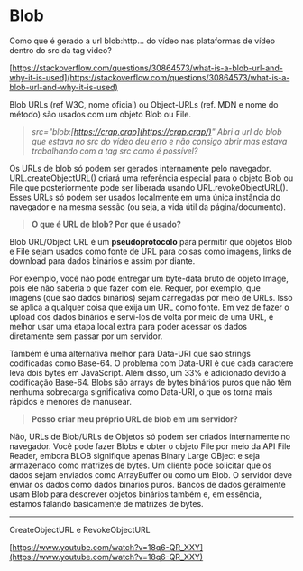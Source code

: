 # Blob

Como que é gerado a url blob:http… do vídeo nas plataformas de vídeo dentro do src da tag video?

[https://stackoverflow.com/questions/30864573/what-is-a-blob-url-and-why-it-is-used](https://stackoverflow.com/questions/30864573/what-is-a-blob-url-and-why-it-is-used)

Blob URLs (ref W3C, nome oficial) ou Object-URLs (ref. MDN e nome do método) são usados com um objeto Blob ou File.

> *src="blob:[https://crap.crap](https://crap.crap/)" Abri a url do blob que estava no src do vídeo deu erro e não consigo abrir mas estava trabalhando com a tag src como é possível?*
> 

Os URLs de blob só podem ser gerados internamente pelo navegador. URL.createObjectURL() criará uma referência especial para o objeto Blob ou File que posteriormente pode ser liberada usando URL.revokeObjectURL(). Esses URLs só podem ser usados localmente em uma única instância do navegador e na mesma sessão (ou seja, a vida útil da página/documento).

> **O que é URL de blob?
Por que é usado?**
> 

Blob URL/Object URL é um **pseudoprotocolo** para permitir que objetos Blob e File sejam usados como fonte de URL para coisas como imagens, links de download para dados binários e assim por diante.

Por exemplo, você não pode entregar um byte-data bruto de objeto Image, pois ele não saberia o que fazer com ele. Requer, por exemplo, que imagens (que são dados binários) sejam carregadas por meio de URLs. Isso se aplica a qualquer coisa que exija um URL como fonte. Em vez de fazer o upload dos dados binários e servi-los de volta por meio de uma URL, é melhor usar uma etapa local extra para poder acessar os dados diretamente sem passar por um servidor.

Também é uma alternativa melhor para Data-URI que são strings codificadas como Base-64. O problema com Data-URI é que cada caractere leva dois bytes em JavaScript. Além disso, um 33% é adicionado devido à codificação Base-64. Blobs são arrays de bytes binários puros que não têm nenhuma sobrecarga significativa como Data-URI, o que os torna mais rápidos e menores de manusear.

> **Posso criar meu próprio URL de blob em um servidor?**
> 

Não, URLs de Blob/URLs de Objetos só podem ser criados internamente no navegador. Você pode fazer Blobs e obter o objeto File por meio da API File Reader, embora BLOB signifique apenas Binary Large OBject e seja armazenado como matrizes de bytes. Um cliente pode solicitar que os dados sejam enviados como ArrayBuffer ou como um Blob. O servidor deve enviar os dados como dados binários puros. Bancos de dados geralmente usam Blob para descrever objetos binários também e, em essência, estamos falando basicamente de matrizes de bytes.

---

CreateObjectURL e RevokeObjectURL

[https://www.youtube.com/watch?v=18q6-QR_XXY](https://www.youtube.com/watch?v=18q6-QR_XXY)
